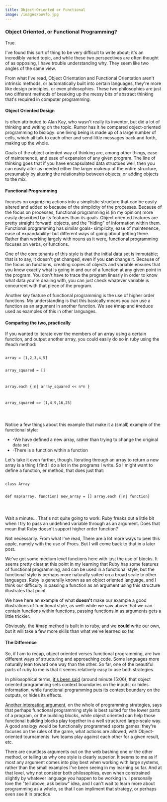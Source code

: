 ```yaml
---
title: Object-Oriented or Functional
image: /images/oovfp.jpg
---
```


<h3>Object Oriented, or Functional Programming?</h3>

<p>True.</p>

<p>I've found this sort of thing to be very difficult to write about; it's an incredibly varied topic, and while these two perspectives are often thought of as opposing, I have trouble understanding why. They seem like two angles of the same view.</p>

<p>From what I've read, Object Orientation and Functional Orientation aren't intrinsic methods, or automatically built into certain languages, they're more like design principles, or even philosophies. These two philosophies are just two different methods of breaking up the messy bits of abstract thinking that's required in computer programming.</p>

<h4>Object Oriented Design</h4>

<p>is often attributed to  Alan Kay, who wasn't really its inventor, but did a lot of thinking and writing on the topic. Rumor has it he compared object-oriented programming to biology: one living being is made up  of a large number of cells, which all talk to each other and send little messages back and forth, making up the whole.</p>

<p>Goals of the object oriented way of thinking are, among other things, ease of maintenence, and ease of expansion of any given program. The line of thinking goes that if you have encapsulated data structues well, then you can easily alter as needed either the larger makeup of the entire structure, presumably by altering the relationship between objects, or adding objects to the mix.</p>

<h4>Functional Programming</h4>

<p>focuses on organizing actions into a simplistic structure that can be easily altered and added to because of the simplicity of the processes. Because of the focus on processes, functional programming is (in my opinion) more easily described by its features than its goals. Object oriented features are pretty straight forward: objects, and the "hiding" of information within them. Functional programming has similar goals- simplicity, ease of maintenence, ease of expandability- but different ways of going about getting there. Rather than working largely with nouns as it were, functional programming focuses on verbs, or functions. </p>

<p>One of the core tenants of this style is that the initial data set is immutable; that is to say, it doesn't get changed, even if you <strong>can</strong> change it. Because of the focus on functions, creating copies of objects and variable ensures that you know exactly what is going in and our of a function at any given point in the program. You don't have to trace the program linearly in order to know what data you're dealing with, you can just check whatever variable is concurrent with that piece of the program.</p>

<p>Another key feature of functional programming is the use of higher order functions. My understanding is that this basically means you can use a function as an argument in another function. We see #map and #reduce used as examples of this in other languages.</p>

<h4>Comparing the two, practically</h4>

<p>If you wanted to iterate over the members of an array using a certain function, and output another array, you could easily do so in ruby using the #each method:</p>
<p><pre><code>
array = [1,2,3,4,5]

array_squared = []

array.each {|n| array_squared << n*n }

array_squared => [1,4,9,16,25]

</code></pre></p>

<p>Notice a few things about this example that make it a (small) example of the functional style:
<ul>
<li>-We have defined a new array, rather than trying to change the original data set</li>
<li>-There is a function within a function</li>
</ul>
</p>

<p>Let's take it even farther, though. Iterating through an array to return a new array is a thing I find I do a lot in the programs I write. So I might want to define a function, er method, that does just that:</p>

<p><pre><code>
class Array

def map(array, function)
  new_array = []
  array.each {|n| function}
  
</code></pre></p>

<p>Wait a minute... That's not quite going to work. Ruby freaks out a little bit when I try to pass an undefined variable through as an argument. Does that mean that Ruby doesn't support higher order function?</p>

<p>Not necessarily. From what I've read, There are a lot more ways to peel this apple, namely with the use of Procs. But I will come back to that in a later post.</p>

<p>We've got some medium level functions here with just the use of blocks. It seems pretty clear at this point in my learning that Ruby has some features of functional programming, and can be used in a functional style, but the functional style is perhaps more naturally suited on a broad scale to other languages. Ruby is generally known as an object oriented language, and I think our difficulty in passing a function as an argument using this structure illustrates that point.</p>

<p>We have here an example of what <strong>doesn't</strong> make our example a good illustrations of functional style, as well: while we saw above that we can contain functions within functions, passing functions in as arguments gets a little trickier.</p>

<p>Obviously, the #map method is built in to ruby, and we <strong>could</strong> write our own, but it will take a few more skills than what we've learned so far.</p>

<h4>The Difference</h4>

<p>So, if I am to recap, object oriented verses functional programming, are two different ways of structuring and approaching code. Some languages more naturally lean toward one way than the other. So far, one of the beautiful parts of ruby to me is that it seems relatively easy to use both strategies.</p>

<p>In philosophical terms, <a href = "http://rubyrogues.com/065-rr-functional-vs-object-oriented-programming-with-michael-feathers/">it's been said</a> (around minute 15:06), that object oriented programming sets context boundaries on the inputs, or hides information, while functional programming puts its context boundary on the outputs, or hides its effects.</p>

<p><a href = "http://michaelfeathers.typepad.com/michael_feathers_blog/2012/03/tell-above-and-ask-below-hybridizing-oo-and-functional-design.html">Another interesting argument</a>, on the whole of programming strategies, says that perhaps functional programming style is best suited for the lower parts of a program, or the building blocks, while object oriented can help those functional building blocks play together in a well structured large-scale way. A good analogy would be functionally programmed sports games: they're focuses on the rules of the game, what actions are allowed, with Object-oriented tournaments: two teams play against each other for a given result, etc.</p>

<p>There are countless arguments out on the web bashing one or the other method, or telling us why one style is clearly superior. It seems to me as if most any argument comes into play best when working with large systems, rather than the small examples I've been seeing in my learning so far. And at that level, why not consider both philosophies, even when constrained slightly by whatever language you happen to be working in. I personally love the "tell above, ask below" idea, and I can't wait to learn more about programming as a whole, so that I can impliment that strategy, or perhaps even see it in practice.</p>

	